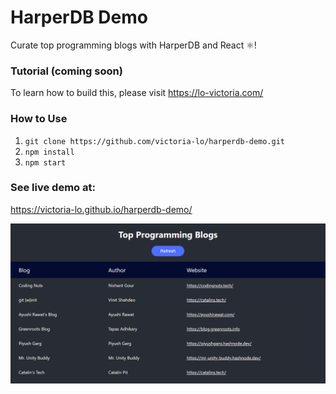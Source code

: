 # HarperDB Demo
Curate top programming blogs with HarperDB and React ⚛️!
### Tutorial (coming soon)
To learn how to build this, please visit https://lo-victoria.com/

### How to Use
1. `git clone https://github.com/victoria-lo/harperdb-demo.git`
2. `npm install`
3. `npm start`

### See live demo at: 
https://victoria-lo.github.io/harperdb-demo/

![screenshot](public/demo.PNG)